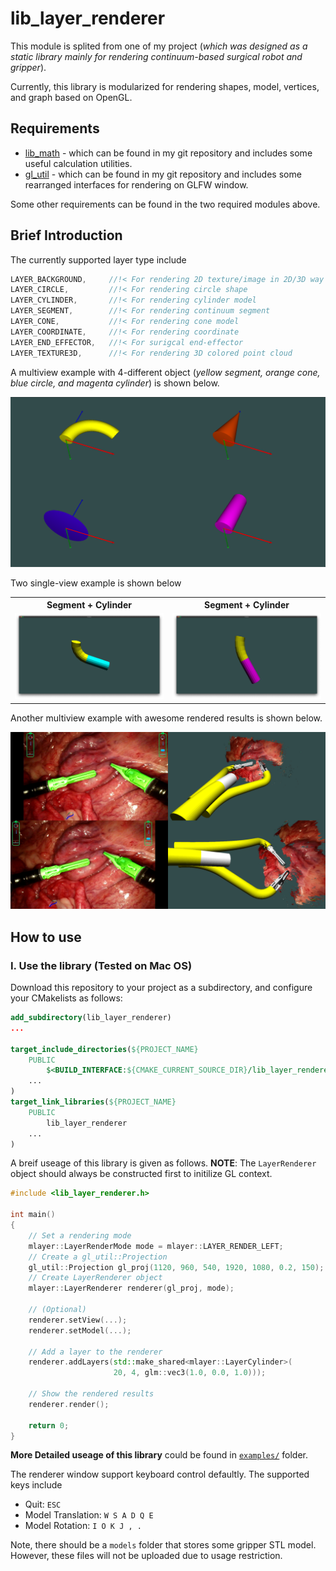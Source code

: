 # lib_layer_renderer

This module is splited from one of my project (_which was designed as a static library mainly for rendering continuum-based surgical robot and gripper_).

Currently, this library is modularized for rendering shapes, model, vertices, and graph based on OpenGL. 

## Requirements

+ [lib_math](https://github.com/wlfrii/lib_math) - which can be found in my git repository and includes some useful calculation utilities.
+ [gl_util](https://github.com/wlfrii/learn_OpenGL/tree/main/gl_util) - which can be found in my git repository and includes some rearranged interfaces for rendering on GLFW window.

Some other requirements can be found in the two required modules above.

## Brief Introduction

The currently supported layer type include 
```C++
LAYER_BACKGROUND,     //!< For rendering 2D texture/image in 2D/3D way
LAYER_CIRCLE,         //!< For rendering circle shape
LAYER_CYLINDER,       //!< For rendering cylinder model
LAYER_SEGMENT,        //!< For rendering continuum segment
LAYER_CONE,           //!< For rendering cone model
LAYER_COORDINATE,     //!< For rendering coordinate
LAYER_END_EFFECTOR,   //!< For surigcal end-effector
LAYER_TEXTURE3D,      //!< For rendering 3D colored point cloud
```

A multiview example with 4-different object (_yellow segment, orange cone, blue circle, and magenta cylinder_) is shown below.

<img src="./examples/multiview_example.png" width=600/>

Two single-view example is shown below
<table>
    <tr><th> Segment + Cylinder </th> <th> Segment + Cylinder </th>
    </tr>
    <tr><td> <img src="./examples/segment_example1.png" width=290> </td>
    <td> <img src="./examples/segment_example2.png" width=290> </td>
    </tr>
</table>


Another multiview example with awesome rendered results is shown below.

<img src="./examples/awesome_example.png" width=600/>

## How to use

### I. Use the library (Tested on Mac OS)

Download this repository to your project as a subdirectory, and configure your CMakelists as follows: 

```cmake
add_subdirectory(lib_layer_renderer)
...

target_include_directories(${PROJECT_NAME}
    PUBLIC
        $<BUILD_INTERFACE:${CMAKE_CURRENT_SOURCE_DIR}/lib_layer_renderer/export>
    ...
)
target_link_libraries(${PROJECT_NAME}
    PUBLIC    
        lib_layer_renderer
    ...
)

```

A breif useage of this library is given as follows. __NOTE__: The `LayerRenderer` object should always be constructed first to initilize GL context.

```c++
#include <lib_layer_renderer.h>

int main()
{
    // Set a rendering mode
    mlayer::LayerRenderMode mode = mlayer::LAYER_RENDER_LEFT;
    // Create a gl_util::Projection
    gl_util::Projection gl_proj(1120, 960, 540, 1920, 1080, 0.2, 150);
    // Create LayerRenderer object
    mlayer::LayerRenderer renderer(gl_proj, mode);

    // (Optional)
    renderer.setView(...);
    renderer.setModel(...);

    // Add a layer to the renderer
    renderer.addLayers(std::make_shared<mlayer::LayerCylinder>(
                       20, 4, glm::vec3(1.0, 0.0, 1.0)));

    // Show the rendered results
    renderer.render();

    return 0;
}
```

__More Detailed useage of this library__ could be found in [`examples/`](https://github.com/wlfrii/lib_layer_renderer/tree/main/examples) folder.

The renderer window support keyboard control defaultly. The supported keys include 
+ Quit: `ESC` 
+ Model Translation: `W S A D Q E`
+ Model Rotation: `I O K J , .`

Note, there should be a `models` folder that stores some gripper STL model. However, these files will not be uploaded due to usage restriction.